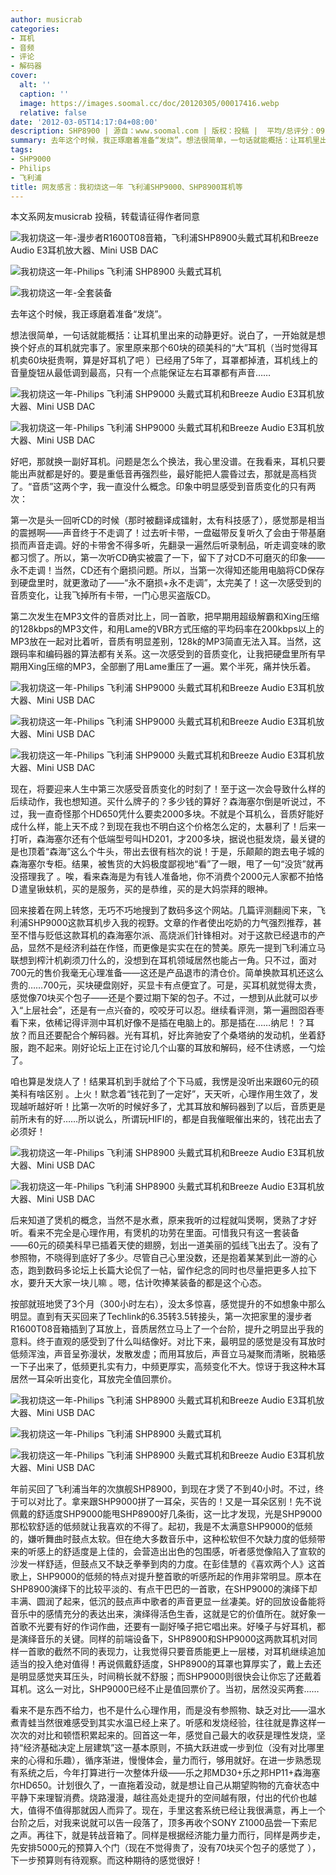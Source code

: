 ```yaml
---
author: musicrab
categories:
- 耳机
- 音频
- 评论
- 解码器
cover:
  alt: ''
  caption: ''
  image: https://images.soomal.cc/doc/20120305/00017416.webp
  relative: false
date: '2012-03-05T14:17:04+08:00'
description: SHP8900 | 源自：www.soomal.com | 版权：投稿 |  平均/总评分：09.10/382
summary: 去年这个时候，我正琢磨着准备“发烧”。想法很简单，一句话就能概括：让耳机里出来的动静更好。说白了，一开始就是想换个好点的耳机就完事了。家里原来那个60块的硕美科的“大”耳机已经用了5年了，耳罩都掉渣，耳机线上的音量旋钮从最低调到最高，只有一个点能保证左右耳罩都有声音……
tags:
- SHP9000
- Philips
- 飞利浦
title: 网友感言：我初烧这一年 飞利浦SHP9000、SHP8900耳机等
---
```


本文系网友musicrab 投稿，转载请征得作者同意



![我初烧这一年-漫步者R1600T08音箱，飞利浦SHP8900头戴式耳机和Breeze Audio E3耳机放大器、Mini USB DAC](https://images.soomal.cc/doc/20120305/00017422.webp)



![我初烧这一年-Philips 飞利浦 SHP8900 头戴式耳机](https://images.soomal.cc/doc/20120305/00017412.webp)



![我初烧这一年-全套装备](https://images.soomal.cc/doc/20120305/00017413.webp)



去年这个时候，我正琢磨着准备“发烧”。



想法很简单，一句话就能概括：让耳机里出来的动静更好。说白了，一开始就是想换个好点的耳机就完事了。家里原来那个60块的硕美科的“大”耳机（当时觉得耳机卖60块挺贵啊，算是好耳机了吧 ）已经用了5年了，耳罩都掉渣，耳机线上的音量旋钮从最低调到最高，只有一个点能保证左右耳罩都有声音……



![我初烧这一年-Philips 飞利浦 SHP9000 头戴式耳机和Breeze Audio E3耳机放大器、Mini USB DAC](https://images.soomal.cc/doc/20120305/00017414.webp)



![我初烧这一年-Philips 飞利浦 SHP9000 头戴式耳机和Breeze Audio E3耳机放大器、Mini USB DAC](https://images.soomal.cc/doc/20120305/00017416.webp)



好吧，那就换一副好耳机。问题是怎么个换法，我心里没谱。在我看来，耳机只要能出声就都是好的。要是重低音再强烈些，最好能把人震昏过去，那就是高档货了。“音质”这两个字，我一直没什么概念。印象中明显感受到音质变化的只有两次：



第一次是头一回听CD的时候（那时被翻译成镭射，太有科技感了），感觉那是相当的震撼啊――声音终于不走调了！过去听卡带，一盘磁带反复听久了会由于带基磨损而声音走调。好的卡带舍不得多听，先翻录一遍然后听录制品，听走调变味的歌都习惯了。所以，第一次听CD确实被震了一下，留下了对CD不可磨灭的印象――永不走调！当然，CD还有个磨损问题。所以，当第一次得知还能用电脑将CD保存到硬盘里时，就更激动了――“永不磨损+永不走调”，太完美了！这一次感受到的音质变化，让我飞掉所有卡带，一门心思买盗版CD。



第二次发生在MP3文件的音质对比上，同一首歌，把早期用超级解霸和Xing压缩的128kbps的MP3文件，和用Lame的VBR方式压缩的平均码率在200kbps以上的MP3放在一起对比着听，音质有明显差别，128k的MP3简直无法入耳。当然，这跟码率和编码器的算法都有关系。这一次感受到的音质变化，让我把硬盘里所有早期用Xing压缩的MP3，全部删了用Lame重压了一遍。累个半死，痛并快乐着。



![我初烧这一年-Philips 飞利浦 SHP9000 头戴式耳机和Breeze Audio E3耳机放大器、Mini USB DAC](https://images.soomal.cc/doc/20120305/00017418.webp)



![我初烧这一年-Philips 飞利浦 SHP9000 头戴式耳机和Breeze Audio E3耳机放大器、Mini USB DAC](https://images.soomal.cc/doc/20120305/00017420.webp)



![我初烧这一年-Philips 飞利浦 SHP9000 头戴式耳机和Breeze Audio E3耳机放大器、Mini USB DAC](https://images.soomal.cc/doc/20120305/00017423.webp)



现在，将要迎来人生中第三次感受音质变化的时刻了！至于这一次会导致什么样的后续动作，我也想知道。买什么牌子的？多少钱的算好？森海塞尔倒是听说过，不过，我一直奇怪那个HD650凭什么要卖2000多块。不就是个耳机么，音质好能好成什么样，能上天不成？到现在我也不明白这个价格怎么定的，太暴利了！后来一打听，森海塞尔还有个低端型号叫HD201，才200多块，据说也挺发烧，最关键的是也顶着“森海”这么个牛头，带出去很有档次的说！于是，乐颠颠的跑去电子城的森海塞尔专柜。结果，被售货的大妈极度鄙视地“看”了一眼，甩了一句“没货”就再没搭理我了 。唉，看来森海是为有钱人准备地，你不消费个2000元人家都不拍恪Ｄ遣皇锹蚨机，买的是服务，买的是恭维，买的是大妈崇拜的眼神。



回来接着在网上转悠，无巧不巧地搜到了数码多这个网站。几篇评测翻阅下来，飞利浦SHP9000这款耳机步入我的视野。文章的作者使出吃奶的力气强烈推荐，甚至不惜与贬低这款耳机的森海塞尔派、高烧派们针锋相对。对于这款已经退市的产品，显然不是经济利益在作怪，而更像是实实在在的赞美。原先一提到飞利浦立马联想到榨汁机剃须刀什么的，没想到在耳机领域居然也能占一角。只不过，面对700元的售价我毫无心理准备――这还是产品退市的清仓价。简单换款耳机还这么贵的……700元，买块硬盘刚好，买显卡有点便宜了。可是，买耳机就觉得太贵，感觉像70块买个包子――还是个要过期下架的包子。不过，一想到从此就可以步入“上层社会”，还是有一点兴奋的，咬咬牙可以忍。继续看评测，第一遍囫囵吞枣看下来，依稀记得评测中耳机好像不是插在电脑上的。那是插在……纳尼！？耳放？而且还要配合个解码器。光有耳机，好比奔驰安了个桑塔纳的发动机，坐着舒服，跑不起来。刚好论坛上正在讨论几个山寨的耳放和解码，经不住诱惑，一勺烩了。



咱也算是发烧人了！结果耳机到手就给了个下马威，我愣是没听出来跟60元的硕美科有啥区别 。上火！默念着“钱花到了一定好”，天天听，心理作用生效了，发现越听越好听！比第一次听的时候好多了，尤其耳放和解码器到了以后，音质更是前所未有的好……所以说么，所谓玩HIFI的，都是自我催眠催出来的，钱花出去了必须好！



![我初烧这一年-Philips 飞利浦 SHP8900 头戴式耳机和Breeze Audio E3耳机放大器、Mini USB DAC](https://images.soomal.cc/doc/20120305/00017415.webp)



![我初烧这一年-Philips 飞利浦 SHP8900 头戴式耳机和Breeze Audio E3耳机放大器、Mini USB DAC](https://images.soomal.cc/doc/20120305/00017417.webp)



后来知道了煲机的概念，当然不是水煮，原来我听的过程就叫煲啊，煲熟了才好听。看来不完全是心理作用，有煲机的功劳在里面。可惜我只有这一套装备――60元的硕美科早已插着天使的翅膀，划出一道美丽的弧线飞出去了。没有了参照物，不晓得到底好了多少。尽管自己心里没数，还是抱着某某到此一游的心态，跑到数码多论坛上长篇大论侃了一帖，留作纪念的同时也尽量把更多人拉下水，要升天大家一块儿嘛 。嗯，估计吹捧某装备的都是这个心态。



按部就班地煲了3个月（300小时左右），没太多惊喜，感觉提升的不如想象中那么明显。直到有天买回来了Techlink的6.35转3.5转接头，第一次把家里的漫步者R1600T08音箱插到了耳放上，音质居然立马上了一个台阶，提升之明显出乎我的意料。终于直观的感受到了什么叫结像好。对比下来，最明显的感觉是没有耳放时低频浑浊，声音呈弥漫状，发散发虚；而用耳放后，声音立马凝聚而清晰，脱箱感一下子出来了，低频更扎实有力，中频更厚实，高频变化不大。惊讶于我这种木耳居然一耳朵听出变化，耳放完全值回票价。



![我初烧这一年-Philips 飞利浦 SHP8900 头戴式耳机和Breeze Audio E3耳机放大器、Mini USB DAC](https://images.soomal.cc/doc/20120305/00017419.webp)



![我初烧这一年-Philips 飞利浦 SHP8900 头戴式耳机](https://images.soomal.cc/doc/20120305/00017421.webp)



![我初烧这一年-Philips 飞利浦 SHP8900 头戴式耳机和Breeze Audio E3耳机放大器、Mini USB DAC](https://images.soomal.cc/doc/20120305/00017424.webp)



年前买回了飞利浦当年的次旗舰SHP8900，到现在才煲了不到40小时。不过，终于可以对比了。拿来跟SHP9000拼了一耳朵，买告的！又是一耳朵区别！先不说佩戴的舒适度SHP9000能甩SHP8900好几条街，这一比才发现，光是SHP9000那松软舒适的低频就让我喜欢的不得了。起初，我是不太满意SHP9000的低频的，嫌听舞曲时鼓点太软。但在绝大多数音乐中，这种松软但不欠缺力度的低频带来的听感上的舒适度是上佳的，会营造出出色的包围感，听者感觉像陷入了宣软的沙发一样舒适，但鼓点又不缺乏拳拳到肉的力度。在彭佳慧的《喜欢两个人》这首歌上，SHP9000的低频的特点对提升整首歌的听感所起的作用非常明显。原本在SHP8900演绎下的比较平淡的、有点干巴巴的一首歌，在SHP9000的演绎下却丰满、圆润了起来，低沉的鼓点声中歌者的声音更显一丝凄美。好的回放设备能将音乐中的感情充分的表达出来，演绎得活色生香，这就是它的价值所在。就好象一首歌不光要有好的作词作曲，还要有一副好嗓子把它唱出来。好嗓子与好耳机，都是演绎音乐的关键。同样的前端设备下，SHP8900和SHP9000这两款耳机对同样一首歌的截然不同的表现力，让我觉得只要音质能更上一层楼，对耳机继续追加适当的投入绝对值得！再说佩戴舒适度，SHP8900的耳罩也算厚实了，戴上去还是明显感觉夹耳压头，时间稍长就不舒服；而SHP9000则很快会让你忘了还戴着耳机。这么一对比，SHP9000已经不止是值回票价了。当初，居然没买两套……



看来不是东西不给力，也不是什么心理作用，而是没有参照物、缺乏对比――温水煮青蛙当然很难感受到其实水温已经上来了。听感和发烧经验，往往就是靠这样一次次的对比和顿悟积累起来的。回首这一年，感觉自己最大的收获是理性发烧，坚持“经济基础决定上层建筑”这一基本原则，不搞大跃进或一步到位（没有对比哪里来的心得和乐趣），循序渐进，慢慢体会，量力而行，够用就好。在进一步熟悉现有系统之后，今年打算进行一次整体升级――乐之邦MD30+乐之邦HP11+森海塞尔HD650。计划很久了，一直拖着没动，就是想让自己从期望购物的亢奋状态中平静下来理智消费。烧路漫漫，越往高处走提升的空间越有限，付出的代价也越大，值得不值得那就因人而异了。现在，手里这套系统已经让我很满意，再上一个台阶之后，对我来说就可以告一段落了，顶多再收个SONY Z1000品尝一下索尼之声。再往下，就是转战音箱了。同样是根据经济能力量力而行，同样是两步走，先安排5000元的预算入个门（现在不觉得贵了，没有70块买个包子的感觉了 ），下一步预算则有待观察。而这种期待的感觉很好！